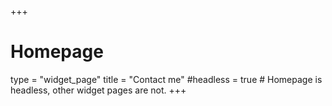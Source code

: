 +++
# Homepage
type = "widget_page"
title = "Contact me"
#headless = true  # Homepage is headless, other widget pages are not.
+++
